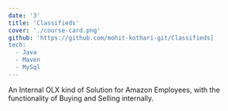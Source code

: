 ```yaml
---
date: '3'
title: 'Classifieds'
cover: './course-card.png'
github: 'https://github.com/mohit-kothari-git/Classifieds]
tech:
  - Java
  - Maven
  - MySql
---
```


An Internal OLX kind of Solution for Amazon Employees, with the functionality of Buying and
Selling internally.
